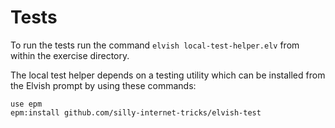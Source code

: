 # Tests

To run the tests run the command `elvish local-test-helper.elv` from within the exercise directory.

The local test helper depends on a testing utility which can be installed from the Elvish prompt by using these commands:

```Elvish
use epm
epm:install github.com/silly-internet-tricks/elvish-test
```

